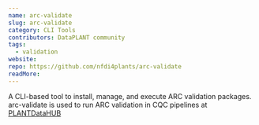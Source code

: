 ```yaml
---
name: arc-validate
slug: arc-validate
category: CLI Tools
contributors: DataPLANT community
tags: 
  - validation
website:
repo: https://github.com/nfdi4plants/arc-validate
readMore:
---
```


A CLI-based tool to install, manage, and execute ARC validation packages.
arc-validate is used to run ARC validation in CQC pipelines at [PLANTDataHUB]({{DATAPLANT_ARC_HUB}})
